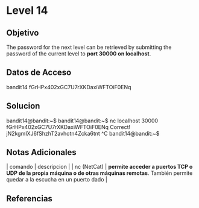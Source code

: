 # Level 14
## Objetivo
The password for the next level can be retrieved by submitting the password of the current level to **port 30000 on localhost**.
## Datos de Acceso
bandit14
fGrHPx402xGC7U7rXKDaxiWFTOiF0ENq
## Solucion
bandit14@bandit:~$ 
bandit14@bandit:~$ nc localhost 30000 
fGrHPx402xGC7U7rXKDaxiWFTOiF0ENq 
Correct! jN2kgmIXJ6fShzhT2avhotn4Zcka6tnt 
^C 
bandit14@bandit:~$
## Notas Adicionales
| comando | descripcion |
| nc (NetCat) | **permite acceder a puertos TCP o UDP de la propia máquina o de otras máquinas remotas**. También permite quedar a la escucha en un puerto dado |
## Referencias